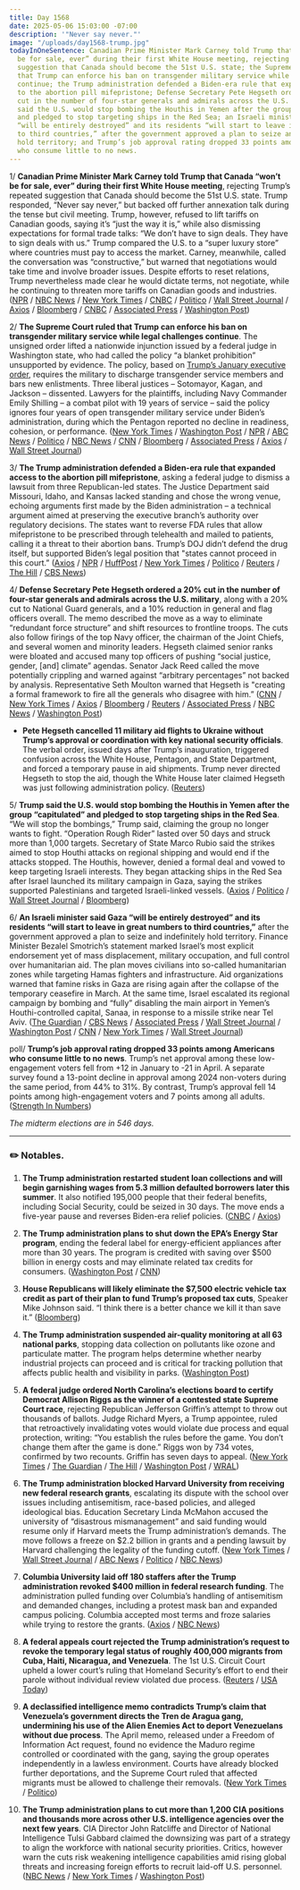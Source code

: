 ```yaml
---
title: Day 1568
date: 2025-05-06 15:03:00 -07:00
description: '"Never say never."'
image: "/uploads/day1568-trump.jpg"
todayInOneSentence: Canadian Prime Minister Mark Carney told Trump that Canada “won’t
  be for sale, ever” during their first White House meeting, rejecting Trump’s repeated
  suggestion that Canada should become the 51st U.S. state; the Supreme Court ruled
  that Trump can enforce his ban on transgender military service while legal challenges
  continue; the Trump administration defended a Biden-era rule that expanded access
  to the abortion pill mifepristone; Defense Secretary Pete Hegseth ordered a 20%
  cut in the number of four-star generals and admirals across the U.S. military; Trump
  said the U.S. would stop bombing the Houthis in Yemen after the group “capitulated”
  and pledged to stop targeting ships in the Red Sea; an Israeli minister said Gaza
  “will be entirely destroyed” and its residents “will start to leave in great numbers
  to third countries,” after the government approved a plan to seize and indefinitely
  hold territory; and Trump’s job approval rating dropped 33 points among Americans
  who consume little to no news.
---
```


1/ **Canadian Prime Minister Mark Carney told Trump that Canada “won’t be for sale, ever” during their first White House meeting**, rejecting Trump’s repeated suggestion that Canada should become the 51st U.S. state. Trump responded, “Never say never,” but backed off further annexation talk during the tense but civil meeting. Trump, however, refused to lift tariffs on Canadian goods, saying it’s “just the way it is,” while also dismissing expectations for formal trade talks: “We don’t have to sign deals. They have to sign deals with us.” Trump compared the U.S. to a “super luxury store” where countries must pay to access the market. Carney, meanwhile, called the conversation was “constructive,” but warned that negotiations would take time and involve broader issues. Despite efforts to reset relations, Trump nevertheless made clear he would dictate terms, not negotiate, while he continuing to threaten more tariffs on Canadian goods and industries. ([NPR](https://www.npr.org/2025/05/06/nx-s1-5387465/trump-carney-canada-tariffs) / [NBC News](https://www.nbcnews.com/politics/white-house/trump-canadian-pm-mark-carney-meet-clashes-trade-annexation-rcna205045) / [New York Times](https://www.nytimes.com/2025/05/06/world/canada/trump-carney-white-house-meeting-us-canada.html) / [CNBC](https://www.cnbc.com/2025/05/06/trump-canada-carney-tariffs-trade.html) / [Politico](https://www.politico.com/news/2025/05/06/trump-to-carney-white-house-tariffs-00329652) / [Wall Street Journal](https://www.wsj.com/world/americas/canada-mark-carney-trump-visit-d88f4c0c) / [Axios](https://www.axios.com/2025/05/06/trump-carney-oval-office-canada-51-state-sale) / [Bloomberg](https://www.bloomberg.com/news/articles/2025-05-06/trump-says-he-ll-set-trade-terms-doesn-t-need-tariff-deals) / [CNBC](https://www.cnbc.com/2025/05/06/trump-tariffs-trade-canada-china.html) / [Associated Press](https://apnews.com/article/canada-prime-minister-carney-trump-c279642998197ecb212f39bf38184388) / [Washington Post](https://www.washingtonpost.com/politics/2025/05/06/trump-presidency-news/#link-MVWCM4JYVZASVBMNQFJSKV3WWE))

2/ **The Supreme Court ruled that Trump can enforce his ban on transgender military service while legal challenges continue**. The unsigned order lifted a nationwide injunction issued by a federal judge in Washington state, who had called the policy “a blanket prohibition” unsupported by evidence. The policy, based on [Trump’s January executive order](https://whatthefuckjusthappenedtoday.com/2025/01/28/day-1470/#7-trump-signed-executive-orders-targ), requires the military to discharge transgender service members and bars new enlistments. Three liberal justices – Sotomayor, Kagan, and Jackson – dissented. Lawyers for the plaintiffs, including Navy Commander Emily Shilling – a combat pilot with 19 years of service – said the policy ignores four years of open transgender military service under Biden’s administration, during which the Pentagon reported no decline in readiness, cohesion, or performance. ([New York Times](https://www.nytimes.com/2025/05/06/us/politics/supreme-court-transgender-troops.html) / [Washington Post](https://www.washingtonpost.com/politics/2025/05/06/transgender-troops-ban-supreme-court-trump/) / [NPR](https://www.npr.org/2025/05/06/nx-s1-5388507/supreme-court-transgender-military) / [ABC News](https://abcnews.go.com/Politics/supreme-court-allows-trump-implement-transgender-military-service/story?id=121528698) / [Politico](https://www.politico.com/news/2025/05/06/trump-ban-transgender-troops-scotus-ruling-00331383) / [NBC News](https://www.cnn.com/2025/05/06/politics/supreme-court-ban-transgender-service-members) / [CNN](https://www.cnn.com/2025/05/06/politics/supreme-court-ban-transgender-service-members) / [Bloomberg](https://www.bloomberg.com/news/articles/2025-05-06/supreme-court-lets-trump-discharge-transgender-servicemembers) / [Associated Press](https://apnews.com/article/supreme-court-transgender-military-ban-ef67038857bd5b99e128bf0b8866afb4) / [Axios](https://www.axios.com/2025/05/06/transgender-military-ban-scotus-trump) / [Wall Street Journal](https://www.wsj.com/us-news/law/supreme-court-lets-trumps-ban-on-transgender-military-service-take-effect-a43e4a63))

3/ **The Trump administration defended a Biden-era rule that expanded access to the abortion pill mifepristone**, asking a federal judge to dismiss a lawsuit from three Republican-led states. The Justice Department said Missouri, Idaho, and Kansas lacked standing and chose the wrong venue, echoing arguments first made by the Biden administration – a technical argument aimed at preserving the executive branch’s authority over regulatory decisions. The states want to reverse FDA rules that allow mifepristone to be prescribed through telehealth and mailed to patients, calling it a threat to their abortion bans. Trump’s DOJ didn’t defend the drug itself, but supported Biden’s legal position that "states cannot proceed in this court.”  ([Axios](https://www.axios.com/2025/05/05/trump-fda-abortion-drug-regulation) / [NPR](https://www.npr.org/2025/05/06/nx-s1-5388198/trump-abortion-drug-case) / [HuffPost](https://www.huffpost.com/entry/trump-biden-abortion-pill-case_n_6819304be4b085c2f857abb6) / [New York Times](https://www.nytimes.com/2025/05/05/health/trump-abortion-pill-case.html) / [Politico](https://www.politico.com/news/2025/05/05/trump-will-defend-bidens-abortion-pill-rules-in-texas-case-00329015) / [Reuters](https://www.reuters.com/business/healthcare-pharmaceuticals/trump-continue-bidens-court-defense-abortion-drug-mifepristone-2025-05-05/) / [The Hill](https://thehill.com/policy/healthcare/5283945-justice-department-lawsuit-abortion-pill/) / [CBS News](https://www.cbsnews.com/news/trump-administration-kacsmaryk-lawsuit-abortion-pill-mifepristone/))

4/ **Defense Secretary Pete Hegseth ordered a 20% cut in the number of four-star generals and admirals across the U.S. military**, along with a 20% cut to National Guard generals, and a 10% reduction in general and flag officers overall. The memo described the move as a way to eliminate “redundant force structure” and shift resources to frontline troops. The cuts also follow firings of the top Navy officer, the chairman of the Joint Chiefs, and several women and minority leaders. Hegseth claimed senior ranks were bloated and accused many top officers of pushing “social justice, gender, [and] climate” agendas. Senator Jack Reed called the move potentially crippling and warned against “arbitrary percentages” not backed by analysis. Representative Seth Moulton warned that Hegseth is "creating a formal framework to fire all the generals who disagree with him.” ([CNN](https://www.cnn.com/2025/05/05/politics/hegseth-orders-pentagon-cut-senior-generals) / [New York Times](https://www.nytimes.com/2025/05/05/us/politics/pete-hegseth-military-cuts.html) / [Axios](https://www.axios.com/2025/05/06/hegseth-cuts-four-star-generals-admirals) / [Bloomberg](https://www.bloomberg.com/news/articles/2025-05-05/hegseth-says-lean-and-mean-military-requires-cutting-officers) / [Reuters](https://www.reuters.com/world/us/pentagon-reduce-4-star-positions-by-20-official-says-2025-05-05/) / [Associated Press](https://apnews.com/article/hegseth-pentagon-cuts-dd2107dff617951b0edf6ca86074d836) / [NBC News](https://www.nbcnews.com/politics/trump-administration/live-blog/trump-administration-nfl-draft-tariffs-immigration-doge-live-updates-rcna204587#rcrd78473) / [Washington Post](https://www.washingtonpost.com/national-security/2025/05/05/hegseth-cuts-generals-admirals/))

* **Pete Hegseth cancelled 11 military aid flights to Ukraine without Trump’s approval or coordination with key national security officials**. The verbal order, issued days after Trump’s inauguration, triggered confusion across the White House, Pentagon, and State Department, and forced a temporary pause in aid shipments. Trump never directed Hegseth to stop the aid, though the White House later claimed Hegseth was just following administration policy. ([Reuters](https://www.reuters.com/world/us/order-by-hegseth-cancel-ukraine-weapons-caught-white-house-off-guard-2025-05-06/))

5/ **Trump said the U.S. would stop bombing the Houthis in Yemen after the group “capitulated” and pledged to stop targeting ships in the Red Sea**. “We will stop the bombings,” Trump said, claiming the group no longer wants to fight. “Operation Rough Rider” lasted over 50 days and struck more than 1,000 targets. Secretary of State Marco Rubio said the strikes aimed to stop Houthi attacks on regional shipping and would end if the attacks stopped. The Houthis, however, denied a formal deal and vowed to keep targeting Israeli interests. They began attacking ships in the Red Sea after Israel launched its military campaign in Gaza, saying the strikes supported Palestinians and targeted Israeli-linked vessels. ([Axios](https://www.axios.com/2025/05/06/houthi-ceasefire-trump-yemen-attacks) / [Politico](https://www.politico.com/news/2025/05/06/trump-us-stop-bombing-houthis-00330884) / [Wall Street Journal](https://www.wsj.com/world/middle-east/trump-says-truce-reached-with-houthis-after-they-promise-to-stop-targeting-ships-9bb99d64) / [Bloomberg](https://www.bloomberg.com/news/articles/2025-05-06/trump-says-houthis-to-end-ship-attacks-us-will-cease-bombing))

6/ **An Israeli minister said Gaza “will be entirely destroyed” and its residents “will start to leave in great numbers to third countries,”** after the government approved a plan to seize and indefinitely hold territory. Finance Minister Bezalel Smotrich’s statement marked Israel’s most explicit endorsement yet of mass displacement, military occupation, and full control over humanitarian aid. The plan moves civilians into so-called humanitarian zones while targeting Hamas fighters and infrastructure. Aid organizations warned that famine risks in Gaza are rising again after the collapse of the temporary ceasefire in March. At the same time, Israel escalated its regional campaign by bombing and “fully” disabling the main airport in Yemen’s Houthi-controlled capital, Sanaa, in response to a missile strike near Tel Aviv. ([The Guardian](https://www.theguardian.com/world/live/2025/may/06/israel-gaza-war-latest-live-news-benjamin-netanyahu-hamas-palestine) / [CBS News](https://www.cbsnews.com/news/israeli-official-gaza-destroyed-palestinians-will-start-to-leave/) / [Associated Press](https://apnews.com/article/israel-palestinians-gaza-war-plan-reaction-e11aa45f829100c6e9b8afdaa4b2567f) / [Wall Street Journal](https://www.wsj.com/world/middle-east/israel-is-heading-for-a-full-occupation-of-gazaand-all-the-risks-it-entails-58516d60) / [Washington Post](https://www.washingtonpost.com/world/2025/05/06/israel-airstrike-houthis-yemen-airport/) / [CNN](https://www.cnn.com/2025/05/06/middleeast/israeli-unprecedented-evacuation-warning-yemen-airport-intl) / [New York Times](https://www.nytimes.com/2025/05/06/world/middleeast/israel-yemen-attack-sana-airport.html) / [Wall Street Journal](https://www.wsj.com/world/middle-east/israel-strikes-houthi-airport-in-second-day-of-retaliatory-attacks-ad028354)) 

poll/ **Trump’s job approval rating dropped 33 points among Americans who consume little to no news**. Trump’s net approval among these low-engagement voters fell from +12 in January to -21 in April. A separate survey found a 13-point decline in approval among 2024 non-voters during the same period, from 44% to 31%. By contrast, Trump’s approval fell 14 points among high-engagement voters and 7 points among all adults. ([Strength In Numbers](https://www.gelliottmorris.com/p/what-do-disengaged-voters-think-about))

*The midterm elections are in 546 days.*

---

### ✏️ Notables.
 
1. **The Trump administration restarted student loan collections and will begin garnishing wages from 5.3 million defaulted borrowers later this summer**. It also notified 195,000 people that their federal benefits, including Social Security, could be seized in 30 days. The move ends a five-year pause and reverses Biden-era relief policies. ([CNBC](https://www.cnbc.com/2025/05/06/how-soon-defaulted-student-loan-borrowers-may-face-collections.html) / [Axios](https://www.axios.com/local/pittsburgh/2025/05/06/what-to-know-about-student-loan-debt-collections))

2. **The Trump administration plans to shut down the EPA’s Energy Star program**, ending the federal label for energy-efficient appliances after more than 30 years. The program is credited with saving over $500 billion in energy costs and may eliminate related tax credits for consumers. ([Washington Post](https://www.washingtonpost.com/climate-environment/2025/05/06/energy-star-program-epa-trump/) / [CNN](https://www.cnn.com/2025/05/06/climate/energy-star-trump))

3. **House Republicans will likely eliminate the $7,500 electric vehicle tax credit as part of their plan to fund Trump’s proposed tax cuts**, Speaker Mike Johnson said. “I think there is a better chance we kill it than save it.” ([Bloomberg](https://www.bloomberg.com/news/articles/2025-05-06/us-house-is-likely-to-kill-ev-tax-credit-speaker-johnson-says))

4. **The Trump administration suspended air-quality monitoring at all 63 national parks**, stopping data collection on pollutants like ozone and particulate matter. The program helps determine whether nearby industrial projects can proceed and is critical for tracking pollution that affects public health and visibility in parks. ([Washington Post](https://www.washingtonpost.com/climate-environment/2025/05/05/national-parks-air-quality-monitoring/))

5. **A federal judge ordered North Carolina’s elections board to certify Democrat Allison Riggs as the winner of a contested state Supreme Court race**, rejecting Republican Jefferson Griffin’s attempt to throw out thousands of ballots. Judge Richard Myers, a Trump appointee, ruled that retroactively invalidating votes would violate due process and equal protection, writing: “You establish the rules before the game. You don’t change them after the game is done.” Riggs won by 734 votes, confirmed by two recounts. Griffin has seven days to appeal. ([New York Times](https://www.nytimes.com/2025/05/05/us/north-carolina-supreme-court-federal-ruling.html) / [The Guardian](https://www.theguardian.com/us-news/2025/may/06/north-carolina-supreme-court-election-ruling) / [The Hill](https://thehill.com/homenews/state-watch/5284433-federal-judge-rules-north-carolina-must-certify-state-supreme-court-victory/) / [Washington Post](https://www.washingtonpost.com/politics/2025/05/05/north-carolina-supreme-court-judge-certify/) / [WRAL](https://www.wral.com/story/federal-judge-tells-state-board-to-certify-riggs-victory-in-disputed-supreme-court-race/21993890/))

6. **The Trump administration blocked Harvard University from receiving new federal research grants**, escalating its dispute with the school over issues including antisemitism, race-based policies, and alleged ideological bias. Education Secretary Linda McMahon accused the university of “disastrous mismanagement” and said funding would resume only if Harvard meets the Trump administration’s demands. The move follows a freeze on $2.2 billion in grants and a pending lawsuit by Harvard challenging the legality of the funding cutoff. ([New York Times](https://www.nytimes.com/2025/05/05/us/politics/trump-harvard-research-grants.html) / [Wall Street Journal](https://www.wsj.com/us-news/education/trump-harvard-tax-exempt-status-3b114fb7) / [ABC News](https://abcnews.go.com/Politics/trump-taking-harvards-tax-exempt-status/story?id=121391407) / [Politico](https://www.politico.com/news/2025/05/05/trump-bars-harvard-new-federal-research-funding-00330059) / [NBC News](https://www.nbcnews.com/politics/trump-administration/trump-administration-says-harvard-will-receive-no-new-grants-meets-whi-rcna205003))

7. **Columbia University laid off 180 staffers after the Trump administration revoked $400 million in federal research funding**. The administration pulled funding over Columbia’s handling of antisemitism and demanded changes, including a protest mask ban and expanded campus policing. Columbia accepted most terms and froze salaries while trying to restore the grants. ([Axios](https://www.axios.com/2025/05/06/columbia-staff-termination-federal-grant-cuts) / [NBC News](https://www.nbcnews.com/news/us-news/columbia-university-cuts-180-staffers-funded-federal-grants-revoked-tr-rcna205080))

8. **A federal appeals court rejected the Trump administration’s request to revoke the temporary legal status of roughly 400,000 migrants from Cuba, Haiti, Nicaragua, and Venezuela**. The 1st U.S. Circuit Court upheld a lower court’s ruling that Homeland Security’s effort to end their parole without individual review violated due process. ([Reuters](https://www.reuters.com/legal/us-appeals-court-rejects-trump-bid-revoke-400000-migrants-legal-status-2025-05-05/) / [USA Today](https://www.usatoday.com/story/news/politics/2025/05/05/appeals-court-rejects-trump-revoke-400000-migrants-status/83466908007/))

9. **A declassified intelligence memo contradicts Trump’s claim that Venezuela’s government directs the Tren de Aragua gang, undermining his use of the Alien Enemies Act to deport Venezuelans without due process**. The April memo, released under a Freedom of Information Act request, found no evidence the Maduro regime controlled or coordinated with the gang, saying the group operates independently in a lawless environment. Courts have already blocked further deportations, and the Supreme Court ruled that affected migrants must be allowed to challenge their removals. ([New York Times](https://www.nytimes.com/2025/05/05/us/trump-venezuela-gang-ties-spy-memo.html) / [Politico](https://www.politico.com/news/2025/05/05/us-intel-memo-undercuts-trump-claims-about-venezuelan-gang-00330542))

10. **The Trump administration plans to cut more than 1,200 CIA positions and thousands more across other U.S. intelligence agencies over the next few years**. CIA Director John Ratcliffe and Director of National Intelligence Tulsi Gabbard claimed the downsizing was part of a strategy to align the workforce with national security priorities. Critics, however warn the cuts risk weakening intelligence capabilities amid rising global threats and increasing foreign efforts to recruit laid-off U.S. personnel. ([NBC News](https://www.nbcnews.com/politics/national-security/trump-administration-cut-thousands-employees-spy-agencies-rcna204648) / [New York Times](https://www.nytimes.com/2025/05/02/us/politics/trump-cia-cuts.html) / [Washington Post](https://www.washingtonpost.com/national-security/2025/05/02/cia-layoffs-trump-administration/))
